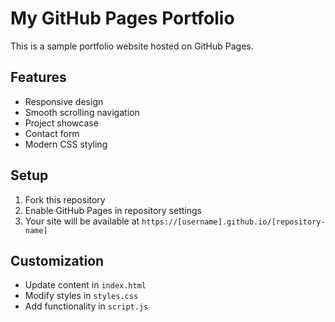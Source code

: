 # My GitHub Pages Portfolio

This is a sample portfolio website hosted on GitHub Pages.

## Features
- Responsive design
- Smooth scrolling navigation
- Project showcase
- Contact form
- Modern CSS styling

## Setup
1. Fork this repository
2. Enable GitHub Pages in repository settings
3. Your site will be available at `https://[username].github.io/[repository-name]`

## Customization
- Update content in `index.html`
- Modify styles in `styles.css`
- Add functionality in `script.js`

